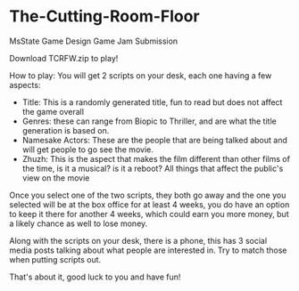 # The-Cutting-Room-Floor
 MsState Game Design Game Jam Submission
 
 Download TCRFW.zip to play!

 How to play: 
 You will get 2 scripts on your desk, each one having a few aspects:
 * Title: This is a randomly generated title, fun to read but does not affect the game overall
 * Genres: these can range from Biopic to Thriller, and are what the title generation is based on.
 * Namesake Actors: These are the people that are being talked about and will get people to go see the movie.
 * Zhuzh: This is the aspect that makes the film different than other films of the time, is it a musical? is it a reboot? All things that affect the public's view on the movie

Once you select one of the two scripts, they both go away and the one you selected will be at the box office for at least 4 weeks, you do have an option to keep it there for another 4 weeks, which could earn you more money, but a likely chance as well to lose money.

Along with the scripts on your desk, there is a phone, this has 3 social media posts talking about what people are interested in. Try to match those when putting scripts out.

That's about it, good luck to you and have fun!
